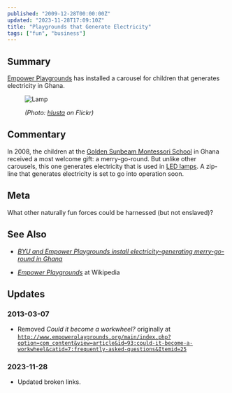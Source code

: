 ```yaml
---
published: "2009-12-28T00:00:00Z"
updated: "2023-11-28T17:09:10Z"
title: "Playgrounds that Generate Electricity"
tags: ["fun", "business"]
---
```


## Summary

<div class="entry-summary" markdown="1">

[Empower Playgrounds](http://www.empowerplaygrounds.org/) has installed a
carousel for children that generates electricity in Ghana.

</div>

<figure markdown="1">

![Lamp]({{thumbnail}})

<figcaption>
  <address markdown="1">

(Photo: [hlusta](http://www.flickr.com/photos/hlusta/280702743/) on Flickr)</address>

</figcaption>
</figure><!--more-->

## Commentary

In 2008, the children at the
[Golden Sunbeam Montessori School](http://www.goldensunbeam.com/) in Ghana
received a most welcome gift: a merry-go-round. But unlike other carousels, this
one generates electricity that is used in [LED lamps](http://en.wikipedia.org/wiki/LED_lamps).
A zip-line that generates electricity is set to go into operation soon.

## Meta

What other naturally fun forces could be harnessed (but not enslaved)?

## See Also

- <cite>[BYU and Empower Playgrounds install electricity-generating merry-go-round in Ghana](https://web.archive.org/web/20091008005512/news.byu.edu/archive08-Jun-Ghana.aspx)</cite>

- <cite>[Empower Playgrounds](http://en.wikipedia.org/wiki/Empower_Playgrounds)</cite>
  at <span class="vcard org fn">Wikipedia</span>

## Updates

### <span class="rel-date" title="2013-03-07T17:12:00-05:00">2013-03-07</span>

- Removed <cite>Could it become a workwheel?</cite>
  originally at <code>http://www.empowerplaygrounds.org/main/index.php?option=com_content&view=article&id=93:could-it-become-a-workwheel&catid=7:frequently-asked-questions&Itemid=25</code>

### <span class="rel-date" title="2023-11-28T17:09:10Z">2023-11-28</span>

- Updated broken links.
